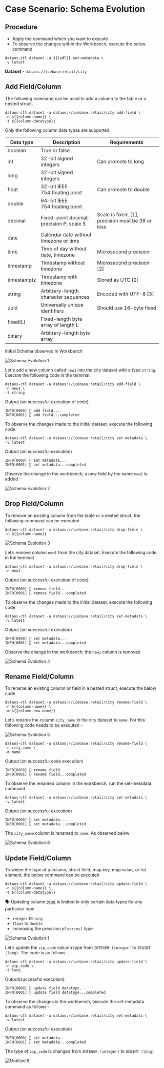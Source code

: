 # Case Scenario: Schema Evolution

## Procedure

- Apply the command which you want to execute
- To observe the changes within the Workbench, execute the below command

```shell
dataos-ctl dataset -a ${{udl}} set-metadata \
-v latest
```

**Dataset** - `dataos://icebase:retail/city`

## Add Field/Column

The following command can be used to add a column to the table or a nested struct.

```shell
dataos-ctl dataset -a dataos://icebase:retail/city add-field \
-n ${{column-name}} \
-t ${{column-datatype}}
```

Only the following column data types are supported

| Data type | Description | Requirements |
| --- | --- | --- |
| boolean | True or false |  |
| int | 32-bit signed integers | Can promote to long |
| long | 32-bit signed integers |  |
| float | 32-bit IEEE 754 floating point | Can promote to double |
| double | 64-bit IEEE 754 floating point |  |
| decimal | Fixed-point decimal; precision P, scale S | Scale is fixed, [1], precision must be 38 or less |
| date | Calendar date without timezone or time |  |
| time | Time of day without date, timezone | Microsecond precision  |
| timestamp | Timestamp without timezone | Microsecond precision [2] |
| timestamptz | Timestamp with timezone | Stored as UTC [2] |
| string | Arbitrary-length character sequences | Encoded with UTF-8 [3] |
| uuid | Universally unique identifiers | Should use 16-byte fixed |
| fixed(L) | Fixed-length byte array of length L |  |
| binary | Arbitrary-length byte array |  |

Initial Schema observed in Workbench


![Schema Evolution 1](./case_scenario_schema_evolution/1.png)

Let's add a new column called `new1` into the city dataset with a type `string`. Execute the following code in the terminal.

```shell
dataos-ctl dataset -a dataos://icebase:retail/city add-field \
-n new1 \
-t string
```

Output (on successful execution of code)

```shell
INFO[0000] 📂 add field...                               
INFO[0001] 📂 add field...completed
```

To observe the changes made to the initial dataset, execute the following code

```shell
dataos-ctl dataset -a dataos://icebase:retail/city set-metadata \
-v latest
```

Output (on successful execution)

```shell
INFO[0000] 📂 set metadata...                            
INFO[0001] 📂 set metadata...completed
```

Observe the change in the workbench; a new field by the name `new1` is added


![Schema Evolution 2](./case_scenario_schema_evolution/2.png)

## Drop Field/Column

To remove an existing column from the table or a nested struct, the following command can be executed

```shell
dataos-ctl dataset -a dataos://icebase:retail/city drop-field \
-n ${{column-name}}
```

![Schema Evolution 3](./case_scenario_schema_evolution/2.png)

Let’s remove column `new1` from the city dataset. Execute the following code in the terminal

```shell
dataos-ctl dataset -a dataos://icebase:retail/city drop-field \
-n new1
```

Output (on successful execution of code)

```shell
INFO[0000] 📂 remove field...                            
INFO[0001] 📂 remove field...completed
```

To observe the changes made to the initial dataset, execute the following code

```shell
dataos-ctl dataset -a dataos://icebase:retail/city set-metadata \
-v latest
```

Output (on successful execution)

```shell
INFO[0000] 📂 set metadata...                            
INFO[0001] 📂 set metadata...completed
```

Observe the change in the workbench; the `new1` column is removed

![Schema Evolution 4](./case_scenario_schema_evolution/1.png)

## Rename Field/Column

To rename an existing column or field in a nested struct, execute the below code

```shell
dataos-ctl dataset -a dataos://icebase:retail/city rename-field \
-n ${{column-name}} \
-m ${{column-new-name}}
```

Let’s rename the column `city_name` in the city dataset to `name`. For this following code needs to be executed -

![Schema Evolution 5](./case_scenario_schema_evolution/4.png)

```shell
dataos-ctl dataset -a dataos://icebase:retail/city rename-field \
-n city_name \
-m name
```

Output (on successful code execution)

```shell
INFO[0000] 📂 rename field...                            
INFO[0001] 📂 rename field...completed
```

To observe the renamed column in the workbench, run the set-metadata command

```shell
dataos-ctl dataset -a dataos://icebase:retail/city set-metadata \
-v latest
```

Output (on successful execution)

```shell
INFO[0000] 📂 set metadata...                            
INFO[0001] 📂 set metadata...completed
```

The `city_name` column is renamed to `name`. As observed below

![Schema Evolution 6](./case_scenario_schema_evolution/6.png)

## Update Field/Column

To widen the type of a column, struct field, map key, map value, or list element, the below command can be executed

```shell
dataos-ctl dataset -a dataos://icebase:retail/city update-field \
-n ${{column-name}} \
-t ${{column-datatype}}
```

>
🗣 Updating column [type](./case_scenario_schema_evolution.md) is limited to only certain data types for any particular type 
- `integer` to `long`
- `float` to `double`
- Increasing the precision of `decimal` type
>



![Schema Evolution 1](./case_scenario_schema_evolution/1.png)

Let’s update the `zip_code` column type from `INTEGER (integer)` to `BIGINT (long)`. The code is as follows -

```shell
dataos-ctl dataset -a dataos://icebase:retail/city update-field \
-n zip_code \
-t long
```

Output(successful execution)

```shell
INFO[0000] 📂 update field datatype...                   
INFO[0001] 📂 update field datatype...completed
```

To observe the changes in the workbench, execute the set-metadata command as follows -

```shell
dataos-ctl dataset -a dataos://icebase:retail/city set-metadata \
-v latest
```

Output (on successful execution)

```shell
INFO[0000] 📂 set metadata...                            
INFO[0001] 📂 set metadata...completed
```

The type of `zip_code` is changed from `INTEGER (integer)` to `BIGINT (long)`


![Untitled 8](./case_scenario_schema_evolution/8.png)